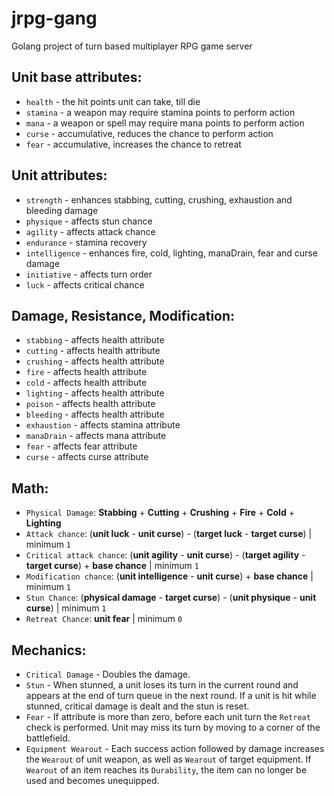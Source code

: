 # jrpg-gang
Golang project of turn based multiplayer RPG game server

## Unit base attributes:
* `health`  - the hit points unit can take, till die
* `stamina` - a weapon may require stamina points to perform action
* `mana`    - a weapon or spell may require mana points to perform action
* `curse`   - accumulative, reduces the chance to perform action
* `fear`    - accumulative, increases the chance to retreat

## Unit attributes:
* `strength`     - enhances stabbing, cutting, crushing, exhaustion and bleeding damage
* `physique`     - affects stun chance
* `agility`      - affects attack chance
* `endurance`    - stamina recovery
* `intelligence` - enhances fire, cold, lighting, manaDrain, fear and curse damage
* `initiative`   - affects turn order
* `luck`         - affects critical chance

## Damage, Resistance, Modification:
* `stabbing`   - affects health attribute
* `cutting`    - affects health attribute
* `crushing`   - affects health attribute
* `fire`       - affects health attribute
* `cold`       - affects health attribute
* `lighting`   - affects health attribute
* `poison`     - affects health attribute
* `bleeding`   - affects health attribute
* `exhaustion` - affects stamina attribute
* `manaDrain`  - affects mana attribute
* `fear`       - affects fear attribute
* `curse`      - affects curse attribute

## Math:
* `Physical Damage`: **Stabbing** + **Cutting** + **Crushing** + **Fire** + **Cold** + **Lighting**
* `Attack chance`: (**unit luck** - **unit curse**) - (**target luck** - **target curse**) | minimum `1`
* `Critical attack chance`: (**unit agility** - **unit curse**) - (**target agility** - **target curse**) + **base chance** | minimum `1`
* `Modification chance`: (**unit intelligence** - **unit curse**) + **base chance** | minimum `1`
* `Stun Chance`: (**physical damage** - **target curse**) - (**unit physique** - **unit curse**) | minimum `1`
* `Retreat Chance`: **unit fear** | minimum `0`

## Mechanics:
* `Critical Damage` - Doubles the damage.
* `Stun` - When stunned, a unit loses its turn in the current round and appears at the end of turn queue in the next round. If a unit is hit while stunned, critical damage is dealt and the stun is reset.
* `Fear` - If attribute is more than zero, before each unit turn the `Retreat` check is performed. Unit may miss its turn by moving to a corner of the battlefield.
* `Equipment Wearout` - Each success action followed by damage increases the `Wearout` of unit weapon, as well as `Wearout` of target equipment. If `Wearout` of an item reaches its `Durability`, the item can no longer be used and becomes unequipped.
